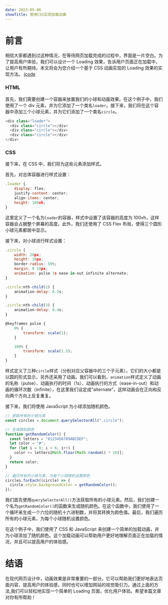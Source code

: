 ```yaml
---
date: 2023-05-06
showTitle: 使用CSS实现加载动画
---
```


# 前言

相信大家都遇到过这种情况，在等待网页加载完成的过程中，界面是一片空白。为了提高用户体验，我们可以设计一个 Loading 效果，告诉用户页面正在加载中，让用户有所期待。本文将会为您介绍一个基于 CSS 动画实现的 Loading 效果的实现方法。
[jcode](https://code.juejin.cn/pen/7230084682124591136)

### HTML

首先，我们需要创建一个容器来放置我们的小球和动画效果。在这个例子中，我们使用了一个 div 元素，并为它添加了一个类名`loader`。接下来，我们将在这个容器中添加三个小球元素，并为它们添加了一个类名`circle`。

```js
<div class="loader">
  <div class="circle"></div>
  <div class="circle"></div>
  <div class="circle"></div>
</div>
```

### CSS

接下来，在 CSS 中，我们将为这些元素添加样式。

首先，对总体容器进行样式设置：

```js
.loader {
    display: flex;
    justify-content: center;
    align-items: center;
    height: 100vh;
}
```

这里定义了一个名为`loader`的容器，样式中设置了该容器的高度为 100vh，这样容器会占据整个屏幕的高度。此外，我们还使用了 CSS Flex 布局，使得三个圆形小球元素都居中显示。

接下来，对小球进行样式设置：

```js
.circle {
    width: 20px;
    height: 20px;
    border-radius: 50%;
    margin: 0 10px;
    animation: pulse 1s ease-in-out infinite alternate;
}

.circle:nth-child(2) {
    animation-delay: 0.2s;
}

.circle:nth-child(3) {
    animation-delay: 0.4s;
}

@keyframes pulse {
    0% {
        transform: scale(1);
    }

    100% {
        transform: scale(1.5);
    }
}
```

样式定义了三种`circle`样式（分别对应父容器中的三个子元素）。它们的大小都是以圆的形式显示，另外还采用了动画。我们可以看到，`animation`样式定义了动画的名称（pulse）、动画执行的时间（1s）、动画执行的方式（ease-in-out）和动画的循环次数（infinite），在这里我们设定成“alternate”，这样动画会在正向和反向两个方向上反复重复。

接下来，我们将使用 JavaScript 为小球添加随机颜色。

```js
// 获取所有的小球元素
const circles = document.querySelectorAll(".circle");

// 生成随机颜色
function getRandomColor() {
  const letters = "0123456789ABCDEF";
  let color = "#";
  for (let i = 0; i < 6; i++) {
    color += letters[Math.floor(Math.random() * 16)];
  }
  return color;
}

// 遍历所有的小球元素，为每个小球随机设置颜色
circles.forEach((circle) => {
  circle.style.backgroundColor = getRandomColor();
});
```

我们首先使用`querySelectorAll()`方法获取所有的小球元素。然后，我们创建一个名为`getRandomColor()`的函数来生成随机颜色。在这个函数中，我们使用了一个循环来生成一个六位的随机十六进制数，并将其转换为颜色值。最后，我们遍历所有的小球元素，为每个小球随机设置颜色。

在这个例子中，我们使用了 CSS 和 JavaScript 来创建一个简单的加载动画，并为小球添加了随机颜色。这个加载动画可以帮助用户更好地理解页面正在加载的情况，并且可以提高用户的体验感。

# 结语

在现代网页设计中，动画效果是非常重要的一部分。它可以帮助我们更好地表达页面内容，提高用户的体验感，同时也可以增加网站的视觉吸引力。通过上面的方法,我们可以轻松地实现一个简单的 Loading 页面，优化用户体验。希望本篇文章对你有所帮助！
